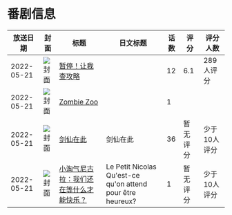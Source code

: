 # 番剧信息

|放送日期|封面|标题|日文标题|话数|评分|评分人数|
|---|---|---|---|---|---|---|
|2022-05-21|![封面](https://lain.bgm.tv/pic/cover/c/e7/83/358728_o1IFT.jpg)|[暂停！让我查攻略](https://bangumi.tv/subject/358728)||12|6.1|289人评分|
|2022-05-21|![封面](https://lain.bgm.tv/pic/cover/c/06/e7/381385_KGKuT.jpg)|[Zombie Zoo](https://bangumi.tv/subject/381385)||1|||
|2022-05-21|![封面](https://lain.bgm.tv/pic/cover/c/b5/4f/385187_0Bh5k.jpg)|[剑仙在此](https://bangumi.tv/subject/385187)|剑仙在此|36|暂无评分|少于10人评分|
|2022-05-21|![封面](https://lain.bgm.tv/pic/cover/c/74/ed/388984_iMxPe.jpg)|[小淘气尼古拉：我们还在等什么才能快乐？](https://bangumi.tv/subject/388984)|Le Petit Nicolas Qu'est-ce qu'on attend pour être heureux?|1|暂无评分|少于10人评分|
